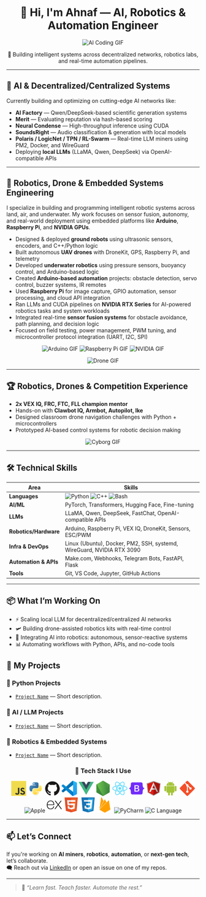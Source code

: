 <h1 align="center">👋 Hi, I'm Ahnaf — AI, Robotics & Automation Engineer</h1>

<p align="center">
  <img src="https://github.com/abhisheknaiidu/abhisheknaiidu/raw/master/code.gif" width="300" alt="AI Coding GIF"/>
</p>

<p align="center">
  🧠 Building intelligent systems across decentralized networks, robotics labs, and real-time automation pipelines.
</p>

---

## 🧠 AI & Decentralized/Centralized Systems

Currently building and optimizing on cutting-edge AI networks like:

-  **AI Factory** — Qwen/DeepSeek-based scientific generation systems  
-  **Merit** — Evaluating reputation via hash-based scoring  
-  **Neural Condense** — High-throughput inference using CUDA  
-  **SoundsRight** — Audio classification & generation with local models  
-  **Polaris / LogicNet / TPN / RL-Swarm** — Real-time LLM miners using PM2, Docker, and WireGuard  
-  Deploying **local LLMs** (LLaMA, Qwen, DeepSeek) via OpenAI-compatible APIs


---

## 🤖 Robotics, Drone & Embedded Systems Engineering

I specialize in building and programming intelligent robotic systems across land, air, and underwater. My work focuses on sensor fusion, autonomy, and real-world deployment using embedded platforms like **Arduino**, **Raspberry Pi**, and **NVIDIA GPUs**.

-  Designed & deployed **ground robots** using ultrasonic sensors, encoders, and C++/Python logic  
-  Built autonomous **UAV drones** with DroneKit, GPS, Raspberry Pi, and telemetry  
-  Developed **underwater robotics** using pressure sensors, buoyancy control, and Arduino-based logic  
-  Created **Arduino-based automation** projects: obstacle detection, servo control, buzzer systems, IR remotes  
-  Used **Raspberry Pi** for image capture, GPIO automation, sensor processing, and cloud API integration  
-  Ran LLMs and CUDA pipelines on **NVIDIA RTX Series** for AI-powered robotics tasks and system workloads  
-  Integrated real-time **sensor fusion systems** for obstacle avoidance, path planning, and decision logic  
-  Focused on field testing, power management, PWM tuning, and microcontroller protocol integration (UART, I2C, SPI)

<p align="center">
  <img src="https://makeabilitylab.github.io/physcomp/arduino/assets/movies/Arduino_LEDOn_5VFixed_USBPower.gif" width="180" alt="Arduino GIF" />
  <img src="https://opencv.org/wp-content/uploads/2025/03/Raspberry-Pi-with-OpenCV-raspberry-pi.gif" width="250" alt="Raspberry Pi GIF" />
  <img src="https://cdn.dribbble.com/userupload/23417871/file/original-639473334265174254dcaad933fdf0e8.gif" width="220" alt="NVIDIA GIF" />
</p>


<p align="center">
  <img src="https://do.martianis.com/web/uploads/vehicle/Z32QdY_W3fIQtPVZoqrdQ_w3GufRsrTl.gif" width="280" alt="Drone GIF" />
</p>


---

## 🏆 Robotics, Drones & Competition Experience

- **2x VEX IQ, FRC, FTC, FLL champion mentor**  
- Hands-on with **Clawbot IQ, Armbot, Autopilot, Ike**  
- Designed classroom drone navigation challenges with Python + microcontrollers  
- Prototyped AI-based control systems for robotic decision making

<p align="center">
  <img src="https://filedb.experts-exchange.com/incoming/2015/06_w26/920246/cyborg.gif" width="280" alt="Cyborg GIF" />
</p>


---

## 🛠️ Technical Skills

| Area                   | Skills |
|------------------------|--------|
| **Languages**          | ![Python](https://img.shields.io/badge/-Python-3776AB?logo=python&logoColor=white) ![C++](https://img.shields.io/badge/-C++-00599C?logo=c%2B%2B&logoColor=white) ![Bash](https://img.shields.io/badge/-Bash-4EAA25?logo=gnubash&logoColor=white) |
| **AI/ML**              | PyTorch, Transformers, Hugging Face, Fine-tuning |
| **LLMs**               | LLaMA, Qwen, DeepSeek, FastChat, OpenAI-compatible APIs |
| **Robotics/Hardware**  | Arduino, Raspberry Pi, VEX IQ, DroneKit, Sensors, ESC/PWM |
| **Infra & DevOps**     | Linux (Ubuntu), Docker, PM2, SSH, systemd, WireGuard, NVIDIA RTX 3090 |
| **Automation & APIs**  | Make.com, Webhooks, Telegram Bots, FastAPI, Flask |
| **Tools**              | Git, VS Code, Jupyter, GitHub Actions |

---

## 📦 What I’m Working On

- ⚡ Scaling local LLM for decentralized/centralized AI networks  
- 🛩️ Building drone-assisted robotics kits with real-time control  
- 🤖 Integrating AI into robotics: autonomous, sensor-reactive systems  
- 📊 Automating workflows with Python, APIs, and no-code tools

## 🧩 My Projects

### 🐍 Python Projects
- [`Project Name`](link) — Short description.

### 🤖 AI / LLM Projects
- [`Project Name`](link) — Short description.

### 🔧 Robotics & Embedded Systems
- [`Project Name`](link) — Short description.


<h3 align="center">🚀 Tech Stack I Use</h3>

<p align="center">
  <img src="https://raw.githubusercontent.com/devicons/devicon/master/icons/javascript/javascript-original.svg" alt="JS" width="40" />
  <img src="https://raw.githubusercontent.com/devicons/devicon/master/icons/python/python-original.svg" alt="Python" width="40" />
  <img src="https://raw.githubusercontent.com/devicons/devicon/master/icons/github/github-original.svg" alt="GitHub" width="40" />
  <img src="https://raw.githubusercontent.com/devicons/devicon/master/icons/vscode/vscode-original.svg" alt="VSCode" width="40" />
  <img src="https://raw.githubusercontent.com/devicons/devicon/master/icons/vuejs/vuejs-original.svg" alt="Vue" width="40" />
  <img src="https://raw.githubusercontent.com/devicons/devicon/master/icons/nodejs/nodejs-original.svg" alt="Node.js" width="40" />
  <img src="https://raw.githubusercontent.com/devicons/devicon/master/icons/react/react-original.svg" alt="React" width="40" />
  <img src="https://raw.githubusercontent.com/devicons/devicon/master/icons/bootstrap/bootstrap-plain.svg" alt="Bootstrap" width="40" />
  <img src="https://raw.githubusercontent.com/devicons/devicon/master/icons/angularjs/angularjs-original.svg" alt="Angular" width="40" />
  <img src="https://raw.githubusercontent.com/devicons/devicon/master/icons/android/android-original.svg" alt="Android" width="40" />
  <img src="https://raw.githubusercontent.com/devicons/devicon/master/icons/git/git-original.svg" alt="Git" width="40" />
  <img src="https://upload.wikimedia.org/wikipedia/commons/f/fa/Apple_logo_black.svg" alt="Apple" width="40" />
  <img src="https://raw.githubusercontent.com/devicons/devicon/master/icons/express/express-original.svg" alt="Express" width="40" />
  <img src="https://raw.githubusercontent.com/devicons/devicon/master/icons/html5/html5-original.svg" alt="HTML5" width="40" />
  <img src="https://raw.githubusercontent.com/devicons/devicon/master/icons/css3/css3-original.svg" alt="CSS3" width="40" />
  <img src="https://raw.githubusercontent.com/devicons/devicon/master/icons/firebase/firebase-plain.svg" alt="Firebase" width="40" />
  <img src="https://upload.wikimedia.org/wikipedia/commons/1/1d/PyCharm_Icon.svg" alt="PyCharm" width="40" />
  <img src="https://upload.wikimedia.org/wikipedia/commons/1/18/C_Programming_Language.svg" alt="C Language" width="40" />
</p>


---

## 📫 Let’s Connect

If you're working on **AI miners**, **robotics**, **automation**, or **next-gen tech**, let’s collaborate.  
🗨️ Reach out via [LinkedIn](https://www.linkedin.com/) or open an issue on one of my repos.

---

> 🔁 *“Learn fast. Teach faster. Automate the rest.”*

